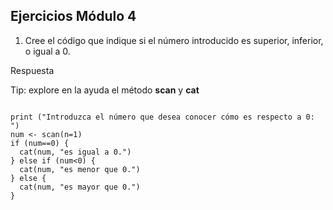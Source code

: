 
## Ejercicios Módulo 4

1. Cree el código que indique si el número introducido es superior, inferior, o igual a 0.

Respuesta

Tip: explore en la ayuda el método **scan** y **cat**
<pre><code>
print ("Introduzca el número que desea conocer cómo es respecto a 0: ")
num <- scan(n=1)
if (num==0) {
  cat(num, "es igual a 0.")
} else if (num<0) {
  cat(num, "es menor que 0.")
} else {
  cat(num, "es mayor que 0.")
}
</code></pre>
